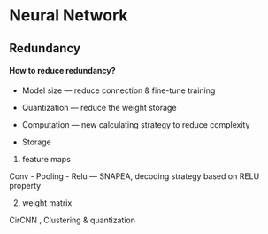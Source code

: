 # Neural Network 
## Redundancy

#### How to reduce redundancy?

* Model size — reduce connection & fine-tune  training   

* Quantization — reduce the weight storage  

* Computation — new calculating strategy to reduce complexity 

* Storage 

 1. feature maps 

   Conv - Pooling - Relu — SNAPEA, decoding strategy based on RELU property 
   
 2. weight matrix 
  
   CirCNN , Clustering & quantization 


